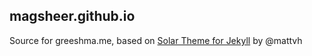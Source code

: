 magsheer.github.io
---------------

Source for greeshma.me, based on [Solar
Theme for Jekyll](https://github.com/mattvh/solar-theme-jekyll) by @mattvh

